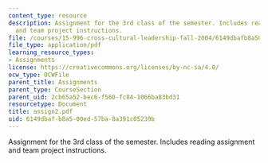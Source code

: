 ```yaml
---
content_type: resource
description: Assignment for the 3rd class of the semester. Includes reading assignment
  and team project instructions.
file: /courses/15-996-cross-cultural-leadership-fall-2004/6149dbafb8a500ed57ba8a391c05239b_assign2.pdf
file_type: application/pdf
learning_resource_types:
- Assignments
license: https://creativecommons.org/licenses/by-nc-sa/4.0/
ocw_type: OCWFile
parent_title: Assignments
parent_type: CourseSection
parent_uid: 2cb65a52-bec6-f560-fc84-1066ba83bd31
resourcetype: Document
title: assign2.pdf
uid: 6149dbaf-b8a5-00ed-57ba-8a391c05239b
---
```

Assignment for the 3rd class of the semester. Includes reading assignment and team project instructions.